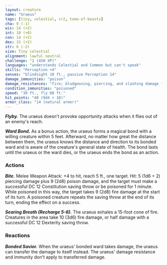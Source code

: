 ```yaml
---
layout: creature
name: "Uraeus"
tags: [tiny, celestial, cr2, tome-of-beasts]
cha: 9 (-1)
wis: 14 (+2)
int: 10 (+0)
con: 14 (+2)
dex: 15 (+2)
str: 6 (-2)
size: Tiny celestial
alignment: lawful neutral
challenge: "2 (450 XP)"
languages: "understands Celestial and Common but can't speak"
skills: "Perception +4"
senses: "blindsight 10 ft., passive Perception 14"
damage_immunities: "poison"
damage_resistances: "fire; bludgeoning, piercing, and slashing damage from nonmagical weapons"
condition_immunities: "poisoned"
speed: "30 ft., fly 60 ft."
hit_points: "40 (9d4 + 18)"
armor_class: "14 (natural armor)"
---
```


***Flyby.*** The uraeus doesn't provoke opportunity attacks when it flies out of an enemy's reach.

***Ward Bond.*** As a bonus action, the uraeus forms a magical bond with a willing creature within 5 feet. Afterward, no matter how great the distance between them, the uraeus knows the distance and direction to its bonded ward and is aware of the creature's general state of health. The bond lasts until the uraeus or the ward dies, or the uraeus ends the bond as an action.

### Actions

***Bite.*** Melee Weapon Attack: +4 to hit, reach 5 ft., one target. Hit: 5 (1d6 + 2) piercing damage plus 9 (2d8) poison damage, and the target must make a successful DC 12 Constitution saving throw or be poisoned for 1 minute. While poisoned in this way, the target takes 9 (2d8) fire damage at the start of its turn. A poisoned creature repeats the saving throw at the end of its turn, ending the effect on a success.

***Searing Breath (Recharge 5-6).*** The uraeus exhales a 15-foot cone of fire. Creatures in the area take 10 (3d6) fire damage, or half damage with a successful DC 12 Dexterity saving throw.

### Reactions

***Bonded Savior.*** When the uraeus' bonded ward takes damage, the uraeus can transfer the damage to itself instead. The uraeus' damage resistance and immunity don't apply to transferred damage.

